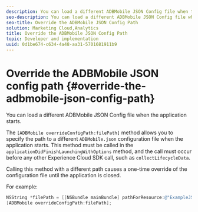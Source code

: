 ```yaml
---
description: You can load a different ADBMobile JSON Config file when the application starts.
seo-description: You can load a different ADBMobile JSON Config file when the application starts.
seo-title: Override the ADBMobile JSON Config Path
solution: Marketing Cloud,Analytics
title: Override the ADBMobile JSON Config Path
topic: Developer and implementation
uuid: 0d1be674-c634-4a48-aa31-5701681911b9
---
```


# Override the ADBMobile JSON config path {#override-the-adbmobile-json-config-path}

You can load a different ADBMobile JSON Config file when the application starts.

The `[ADBMobile overrideConfigPath:filePath]` method allows you to specify the path to a different `ADBMobile.json` configuration file when the application starts. This method must be called in the `applicationDidFinishLaunchingWithOptions` method, and the call must occur before any other Experience Cloud SDK call, such as `collectLifecycleData`.

Calling this method with a different path causes a one-time override of the configuration file until the application is closed.

For example:

```objective-c
NSString *filePath = [[NSBundle mainBundle] pathForResource:@"ExampleJSONFile" ofType:@"json"]; 
[ADBMobile overrideConfigPath:filePath];
```

